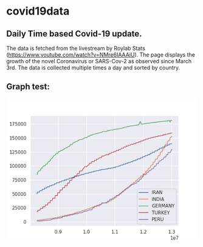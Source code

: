 # covid19data

## Daily Time based Covid-19 update.

The data is fetched from the livestream by Roylab Stats (https://www.youtube.com/watch?v=NMre6IAAAiU). The page displays the growth of the novel Coronavirus or SARS-Cov-2 as observed since March 3rd. The data is collected multiple times a day and sorted by country. 

## Graph test:
![graph](https://raw.githubusercontent.com/chetanborse1999/covid19data/master/graph.png)
